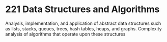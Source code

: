 # 221 Data Structures and Algorithms

Analysis, implementation, and application of abstract data structures such as lists, stacks, queues, trees, hash tables, heaps, and graphs. Complexity analysis of algorithms that operate upon these structures
